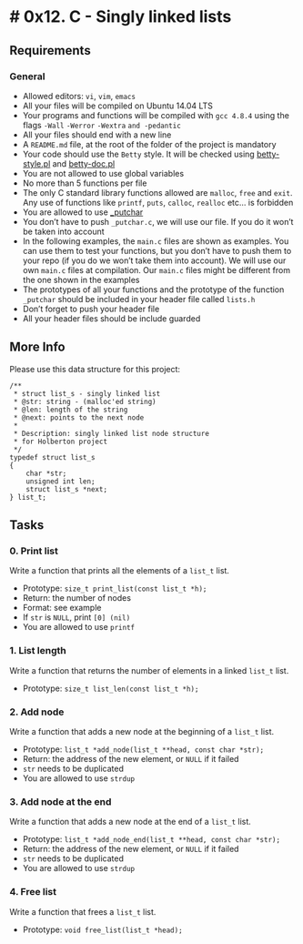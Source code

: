 # # 0x12. C - Singly linked lists

## Requirements

### General

-   Allowed editors:  `vi`,  `vim`,  `emacs`
-   All your files will be compiled on Ubuntu 14.04 LTS
-   Your programs and functions will be compiled with  `gcc 4.8.4`  using the flags  `-Wall`  `-Werror`  `-Wextra`  `and -pedantic`
-   All your files should end with a new line
-   A  `README.md`  file, at the root of the folder of the project is mandatory
-   Your code should use the  `Betty`  style. It will be checked using  [betty-style.pl](https://github.com/holbertonschool/Betty/blob/master/betty-style.pl "betty-style.pl")  and  [betty-doc.pl](https://github.com/holbertonschool/Betty/blob/master/betty-doc.pl "betty-doc.pl")
-   You are not allowed to use global variables
-   No more than 5 functions per file
-   The only C standard library functions allowed are  `malloc`,  `free`  and  `exit`. Any use of functions like  `printf`,  `puts`,  `calloc`,  `realloc`  etc… is forbidden
-   You are allowed to use  [_putchar](https://github.com/holbertonschool/_putchar.c/blob/master/_putchar.c "_putchar")
-   You don’t have to push  `_putchar.c`, we will use our file. If you do it won’t be taken into account
-   In the following examples, the  `main.c`  files are shown as examples. You can use them to test your functions, but you don’t have to push them to your repo (if you do we won’t take them into account). We will use our own  `main.c`  files at compilation. Our  `main.c`  files might be different from the one shown in the examples
-   The prototypes of all your functions and the prototype of the function  `_putchar`  should be included in your header file called  `lists.h`
-   Don’t forget to push your header file
-   All your header files should be include guarded

## More Info

Please use this data structure for this project:

```
/**
 * struct list_s - singly linked list
 * @str: string - (malloc'ed string)
 * @len: length of the string
 * @next: points to the next node
 *
 * Description: singly linked list node structure
 * for Holberton project
 */
typedef struct list_s
{
    char *str;
    unsigned int len;
    struct list_s *next;
} list_t;
```

## Tasks

### 0. Print list

Write a function that prints all the elements of a  `list_t`  list.

-   Prototype:  `size_t print_list(const list_t *h);`
-   Return: the number of nodes
-   Format: see example
-   If  `str`  is  `NULL`, print  `[0] (nil)`
-   You are allowed to use  `printf`

### 1. List length


Write a function that returns the number of elements in a linked  `list_t`  list.

-   Prototype:  `size_t list_len(const list_t *h);`

### 2. Add node

Write a function that adds a new node at the beginning of a  `list_t`  list.

-   Prototype:  `list_t *add_node(list_t **head, const char *str);`
-   Return: the address of the new element, or  `NULL`  if it failed
-   `str`  needs to be duplicated
-   You are allowed to use  `strdup`

### 3. Add node at the end

Write a function that adds a new node at the end of a  `list_t`  list.

-   Prototype:  `list_t *add_node_end(list_t **head, const char *str);`
-   Return: the address of the new element, or  `NULL`  if it failed
-   `str`  needs to be duplicated
-   You are allowed to use  `strdup`

### 4. Free list

Write a function that frees a  `list_t`  list.

-   Prototype:  `void free_list(list_t *head);`

<!--stackedit_data:
eyJoaXN0b3J5IjpbMTI5MDg2OTcxNV19
-->